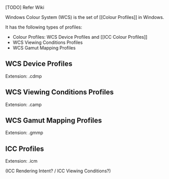 [TODO] Refer Wiki

Windows Colour System (WCS) is the set of [[Colour Profiles]] in Windows.

It has the following types of profiles:
- Colour Profiles: WCS Device Profiles and [[ICC Colour Profiles]]
- WCS Viewing Conditions Profiles
- WCS Gamut Mapping Profiles

## WCS Device Profiles
Extension: .cdmp

## WCS Viewing Conditions Profiles
Extension: .camp

## WCS Gamut Mapping Profiles
Extension: .gmmp

## ICC Profiles
Extension: .icm

(ICC Rendering Intent? / ICC Viewing Conditions?)